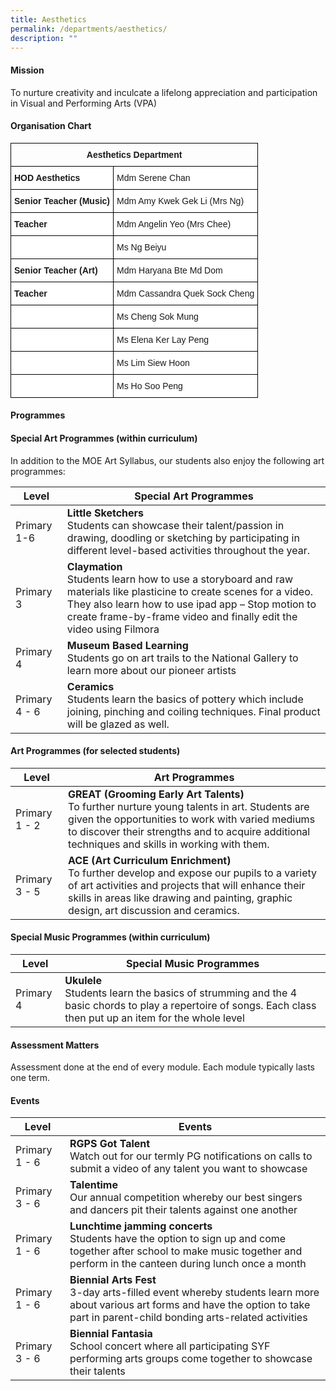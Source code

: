 ```yaml
---
title: Aesthetics
permalink: /departments/aesthetics/
description: ""
---
```

#### **Mission**

To nurture creativity and inculcate a lifelong appreciation and participation in Visual and Performing Arts (VPA)

#### **Organisation Chart**

<style type="text/css">
.tg  {border-collapse:collapse;border-spacing:0;}
.tg td{border-color:black;border-style:solid;border-width:1px;font-family:Arial, sans-serif;font-size:14px;
  overflow:hidden;padding:10px 5px;word-break:normal;}
.tg th{border-color:black;border-style:solid;border-width:1px;font-family:Arial, sans-serif;font-size:14px;
  font-weight:normal;overflow:hidden;padding:10px 5px;word-break:normal;}
.tg .tg-amwm{font-weight:bold;text-align:center;vertical-align:top}
.tg .tg-dgl5{background-color:#FFF;font-weight:bold;text-align:left;vertical-align:top}
.tg .tg-ktyi{background-color:#FFF;text-align:left;vertical-align:top}
</style>
<table class="tg">
<thead>
  <tr>
    <th class="tg-amwm" colspan="2">Aesthetics Department</th>
  </tr>
</thead>
<tbody>
  <tr>
    <td class="tg-dgl5">HOD Aesthetics </td>
    <td class="tg-ktyi">Mdm Serene Chan</td>
  </tr>
  <tr>
    <td class="tg-dgl5">Senior Teacher (Music) </td>
    <td class="tg-ktyi">Mdm Amy Kwek Gek Li (Mrs Ng)</td>
  </tr>
	<tr>
    <td class="tg-dgl5">Teacher</td>
    <td class="tg-ktyi">Mdm Angelin Yeo (Mrs Chee)</td>
  </tr>
	 <tr>
    <td class="tg-ktyi"> </td>
    <td class="tg-ktyi">Ms Ng Beiyu</td>
  </tr>
	<tr>
    <td class="tg-dgl5">Senior Teacher (Art) </td>
    <td class="tg-ktyi">Mdm Haryana Bte Md Dom</td>
  </tr>
  
  <tr>
    <td class="tg-dgl5">Teacher</td>
    <td class="tg-ktyi">Mdm Cassandra Quek Sock Cheng</td>
  </tr>
  <tr>
    <td class="tg-ktyi"> </td>
    <td class="tg-ktyi">Ms Cheng Sok Mung</td>
  </tr>
  <tr>
    <td class="tg-ktyi"> </td>
    <td class="tg-ktyi">Ms Elena Ker Lay Peng</td>
  </tr>
  <tr>
    <td class="tg-ktyi"> </td>
    <td class="tg-ktyi">Ms Lim Siew Hoon</td>
  </tr>
  <tr>
    <td class="tg-ktyi"> </td>
    <td class="tg-ktyi">Ms Ho Soo Peng</td>
  </tr>
</tbody>
</table>

#### **Programmes**

#### Special Art Programmes (within curriculum)

In addition to the MOE Art Syllabus, our students also enjoy the following art programmes:

| Level      | Special Art Programmes  | 
| --------  | --------                              |
|Primary 1-6|**Little Sketchers**<br>Students can showcase their talent/passion in drawing, doodling or sketching by participating in different level-based activities throughout the year.|
|Primary 3| **Claymation**  <br>Students learn how to use a storyboard and raw materials like plasticine to create scenes for a video. They also learn how to use ipad app – Stop motion to create frame-by-frame video and finally edit the video using Filmora |
|Primary 4|**Museum Based Learning**<br>Students go on art trails to the National Gallery to learn more about our pioneer artists|
|Primary 4 - 6|**Ceramics**<br>Students learn the basics of pottery which include joining, pinching and coiling techniques. Final product will be glazed as well.|

#### Art Programmes (for selected students)

| Level      | Art Programmes | 
| --------  | --------               |
|Primary 1 - 2| **GREAT (Grooming Early Art Talents)** <br>To further nurture young talents in art. Students are given the opportunities to work with varied mediums to discover their strengths and to acquire additional techniques and skills in working with them.|
|Primary 3 - 5|**ACE (Art Curriculum Enrichment)** <br>To further develop and expose our pupils to a variety of art activities and projects that will enhance their skills in areas like drawing and painting, graphic design, art discussion and ceramics.|

#### Special Music Programmes (within curriculum)

| Level      | Special Music Programmes | 
| -------- | --------                                  |
|Primary 4|**Ukulele**<br>Students learn the basics of strumming and the 4 basic chords to play a repertoire of songs. Each class then put up an item for the whole level|

#### **Assessment Matters**

Assessment done at the end of every module. Each module typically lasts one term.

#### Events

| Level       | Events   | 
| --------   | -------- |
|Primary 1 - 6|**RGPS Got Talent**<br>Watch out for our termly PG notifications on calls to submit a video of any talent you want to showcase|
|Primary 3 - 6|**Talentime**<br>Our annual competition whereby our best singers and dancers pit their talents against one another|
|Primary 1 - 6|**Lunchtime jamming concerts**<br>Students have the option to sign up and come together after school to make music together and perform in the canteen during lunch once a month|
|Primary 1 - 6|**Biennial Arts Fest**<br>3-day arts-filled event whereby students learn more about various art forms and have the option to take part in parent-child bonding arts-related activities|
|Primary 3 - 6|**Biennial Fantasia**<br>School concert where all participating SYF performing arts groups come together to showcase their talents|